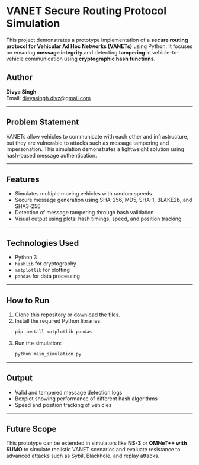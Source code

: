 # VANET Secure Routing Protocol Simulation

This project demonstrates a prototype implementation of a **secure routing protocol for Vehicular Ad Hoc Networks (VANETs)** using Python. 
It focuses on ensuring **message integrity** and detecting **tampering** in vehicle-to-vehicle communication using **cryptographic hash functions**.

## Author
**Divya Singh**  
Email: divyasingh.divz@gmail.com

---

## Problem Statement
VANETs allow vehicles to communicate with each other and infrastructure, but they are vulnerable to attacks such as message tampering and impersonation. 
This simulation demonstrates a lightweight solution using hash-based message authentication.

---

## Features
- Simulates multiple moving vehicles with random speeds
- Secure message generation using SHA-256, MD5, SHA-1, BLAKE2b, and SHA3-256
- Detection of message tampering through hash validation
- Visual output using plots: hash timings, speed, and position tracking

---

## Technologies Used
- Python 3
- `hashlib` for cryptography
- `matplotlib` for plotting
- `pandas` for data processing

---

## How to Run
1. Clone this repository or download the files.
2. Install the required Python libraries:
   ```bash
   pip install matplotlib pandas
   ```
3. Run the simulation:
   ```bash
   python main_simulation.py
   ```

---

## Output
- Valid and tampered message detection logs
- Boxplot showing performance of different hash algorithms
- Speed and position tracking of vehicles

---

## Future Scope
This prototype can be extended in simulators like **NS-3** or **OMNeT++ with SUMO** to simulate realistic VANET scenarios and evaluate resistance to advanced attacks such as Sybil, Blackhole, and replay attacks.
